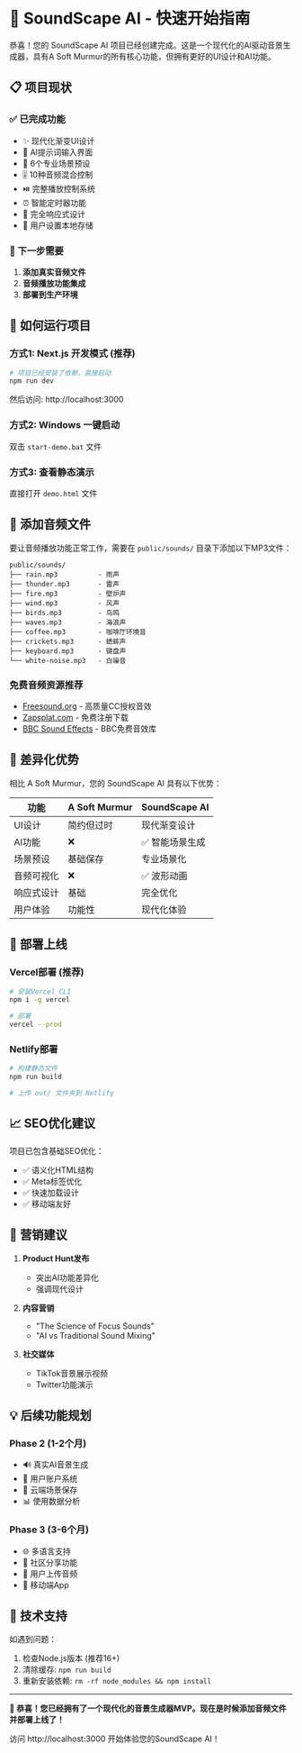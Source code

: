 # 🚀 SoundScape AI - 快速开始指南

恭喜！您的 SoundScape AI 项目已经创建完成。这是一个现代化的AI驱动音景生成器，具有A Soft Murmur的所有核心功能，但拥有更好的UI设计和AI功能。

## 📋 项目现状

### ✅ 已完成功能
- ✨ 现代化渐变UI设计
- 🤖 AI提示词输入界面
- 🎯 6个专业场景预设
- 🎚️ 10种音频混合控制
- ⏯️ 完整播放控制系统
- ⏰ 智能定时器功能
- 📱 完全响应式设计
- 💾 用户设置本地存储

### 🔄 下一步需要
1. **添加真实音频文件**
2. **音频播放功能集成**
3. **部署到生产环境**

## 🎯 如何运行项目

### 方式1: Next.js 开发模式 (推荐)
```bash
# 项目已经安装了依赖，直接启动
npm run dev
```
然后访问: http://localhost:3000

### 方式2: Windows 一键启动
双击 `start-demo.bat` 文件

### 方式3: 查看静态演示
直接打开 `demo.html` 文件

## 🎵 添加音频文件

要让音频播放功能正常工作，需要在 `public/sounds/` 目录下添加以下MP3文件：

```
public/sounds/
├── rain.mp3          - 雨声
├── thunder.mp3       - 雷声
├── fire.mp3          - 壁炉声
├── wind.mp3          - 风声
├── birds.mp3         - 鸟鸣
├── waves.mp3         - 海浪声
├── coffee.mp3        - 咖啡厅环境音
├── crickets.mp3      - 蟋蟀声
├── keyboard.mp3      - 键盘声
└── white-noise.mp3   - 白噪音
```

### 免费音频资源推荐
- [Freesound.org](https://freesound.org) - 高质量CC授权音效
- [Zapsplat.com](https://zapsplat.com) - 免费注册下载
- [BBC Sound Effects](https://sound-effects.bbcrewind.co.uk/) - BBC免费音效库

## 🌟 差异化优势

相比 A Soft Murmur，您的 SoundScape AI 具有以下优势：

| 功能 | A Soft Murmur | SoundScape AI |
|------|---------------|---------------|
| UI设计 | 简约但过时 | 现代渐变设计 |
| AI功能 | ❌ | ✅ 智能场景生成 |
| 场景预设 | 基础保存 | 专业场景化 |
| 音频可视化 | ❌ | ✅ 波形动画 |
| 响应式设计 | 基础 | 完全优化 |
| 用户体验 | 功能性 | 现代化体验 |

## 🚀 部署上线

### Vercel部署 (推荐)
```bash
# 安装Vercel CLI
npm i -g vercel

# 部署
vercel --prod
```

### Netlify部署
```bash
# 构建静态文件
npm run build

# 上传 out/ 文件夹到 Netlify
```

## 📈 SEO优化建议

项目已包含基础SEO优化：
- ✅ 语义化HTML结构
- ✅ Meta标签优化
- ✅ 快速加载设计
- ✅ 移动端友好

## 🎯 营销建议

1. **Product Hunt发布**
   - 突出AI功能差异化
   - 强调现代设计

2. **内容营销**
   - "The Science of Focus Sounds"
   - "AI vs Traditional Sound Mixing"

3. **社交媒体**
   - TikTok音景展示视频
   - Twitter功能演示

## 💡 后续功能规划

### Phase 2 (1-2个月)
- 🔊 真实AI音景生成
- 👥 用户账户系统
- 💾 云端场景保存
- 📊 使用数据分析

### Phase 3 (3-6个月)
- 🌐 多语言支持
- 🤝 社区分享功能
- 🎵 用户上传音频
- 📱 移动端App

## 🔧 技术支持

如遇到问题：
1. 检查Node.js版本 (推荐16+)
2. 清除缓存: `npm run build`
3. 重新安装依赖: `rm -rf node_modules && npm install`

---

**🎉 恭喜！您已经拥有了一个现代化的音景生成器MVP。现在是时候添加音频文件并部署上线了！**

访问 http://localhost:3000 开始体验您的SoundScape AI！ 